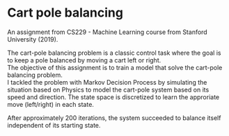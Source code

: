 # Cart pole balancing
An assignment from CS229 - Machine Learning course from Stanford University (2019).

The cart-pole balancing problem is a classic control task where the goal is to keep a pole balanced by moving a cart left or right.  
The objective of this assignment is to train a model that solve the cart-pole balancing problem.  
I tackled the problem with Markov Decision Process by simulating the situation based on Physics to model the cart-pole system based on its speed and direction.
The state space is discretized to learn the approriate move (left/right) in each state.  

After approximately 200 iterations, the system succeeded to balance itself independent of its starting state.



